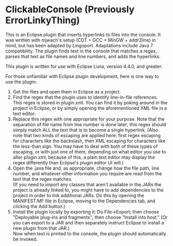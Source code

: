 ClickableConsole (Previously ErrorLinkyThing)
===============

This is an Eclipse plugin that inserts hyperlinks to files into the console.  It was written with mjwach's setup (CDT + GCC + MinGW + addr2line) in mind, but has been adapted by Lingoport. Adaptations include Java 7 compatibility. The plugin finds text in the console that matches a regex, parses that text as file names and line numbers, and adds the hyperlinks.

This plugin is written for use with Eclipse Luna, version 4.4.0, and greater.

For those unfamiliar with Eclipse plugin development, here is one way to use the plugin:

1) Get the files and open them in Eclipse as a project.<br />
2) Find the regex that the plugin uses to identify line-in-file references.  This regex is stored in plugin.xml.  You can find it by poking around in the project in Eclipse, or by simply opening the aforementioned XML file in a text editor.<br />
3) Replace this regex with one appropriate for your purpose.  Note that the separation of file name from line number is done later; this regex should simply match ALL the text that is to become a single hyperlink.  (Also note that two kinds of escaping are applied here:  first regex escaping for characters like the backslash, then XML escaping for characters like the less-than sign.  You may have to deal with both of these types of escaping, or with just one of them, depending on what editor you use to alter plugin.xml; because of this, a plain text editor may display the regex differently than Eclipse's plugin editor UI will.)<br />
4) Open the .java file and, as appropriate, change how the file path, line number, and whatever other information you require are read from the text that the regex matches.<br />
(If you need to import any classes that aren't available in the JARs the project is already linked to, you might have to add dependencies to the project in order to link additional JARs.  Do this by opening the MANIFEST.MF file in Eclipse, moving to the Dependencies tab, and clicking the Add button.)<br />
5) Install the plugin locally by exporting it:  Do File->Export; then choose "Deployable plug-ins and fragments"; then choose "Install into host."  (Or you can export to a JAR and then separately instruct Eclipse to install a new plugin from that JAR.)<br />
Now when text is printed to the console, the plugin should automatically be invoked.<br />
